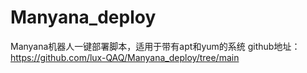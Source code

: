 # Manyana_deploy
Manyana机器人一键部署脚本，适用于带有apt和yum的系统
github地址：https://github.com/lux-QAQ/Manyana_deploy/tree/main
